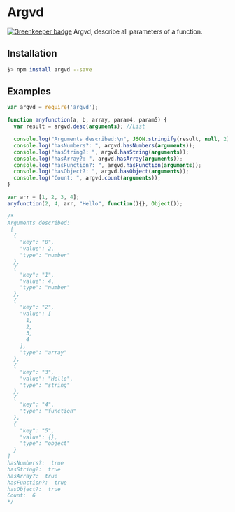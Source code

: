 # Argvd

[![Greenkeeper badge](https://badges.greenkeeper.io/juliandavidmr/argvd.svg)](https://greenkeeper.io/)
Argvd, describe all parameters of a function.

## Installation ##

```bash
$> npm install argvd --save
```

## Examples ##

```js
var argvd = require('argvd');

function anyfunction(a, b, array, param4, param5) {
  var result = argvd.desc(arguments); //List

  console.log("Arguments described:\n", JSON.stringify(result, null, 2));
  console.log("hasNumbers?: ", argvd.hasNumbers(arguments));
  console.log("hasString?: ", argvd.hasString(arguments));
  console.log("hasArray?: ", argvd.hasArray(arguments));
  console.log("hasFunction?: ", argvd.hasFunction(arguments));
  console.log("hasObject?: ", argvd.hasObject(arguments));
  console.log("Count: ", argvd.count(arguments));
}

var arr = [1, 2, 3, 4];
anyfunction(2, 4, arr, "Hello", function(){}, Object());

/*
Arguments described:
 [
  {
    "key": "0",
    "value": 2,
    "type": "number"
  },
  {
    "key": "1",
    "value": 4,
    "type": "number"
  },
  {
    "key": "2",
    "value": [
      1,
      2,
      3,
      4
    ],
    "type": "array"
  },
  {
    "key": "3",
    "value": "Hello",
    "type": "string"
  },
  {
    "key": "4",
    "type": "function"
  },
  {
    "key": "5",
    "value": {},
    "type": "object"
  }
]
hasNumbers?:  true
hasString?:  true
hasArray?:  true
hasFunction?:  true
hasObject?:  true
Count:  6
*/
```
